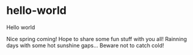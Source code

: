 # hello-world
Hello world

Nice spring coming! Hope to share some fun stuff with you all! 
Rainning days with some hot sunshine gaps...
Beware not to catch cold!
